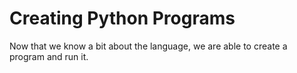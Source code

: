# Creating Python Programs

Now that we know a bit about the language, we are able to create a program and run it.

